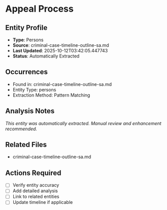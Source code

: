 # Appeal Process

## Entity Profile
- **Type**: Persons
- **Source**: criminal-case-timeline-outline-sa.md
- **Last Updated**: 2025-10-12T03:42:05.447743
- **Status**: Automatically Extracted

## Occurrences
- Found in: criminal-case-timeline-outline-sa.md
- Entity Type: persons
- Extraction Method: Pattern Matching

## Analysis Notes
*This entity was automatically extracted. Manual review and enhancement recommended.*

## Related Files
- criminal-case-timeline-outline-sa.md

## Actions Required
- [ ] Verify entity accuracy
- [ ] Add detailed analysis
- [ ] Link to related entities
- [ ] Update timeline if applicable
